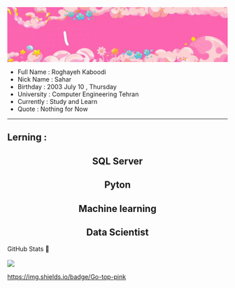<img align = "center" src = "https://github.com/Roghi-Kaboodi/Roghi-Kaboodi/blob/main/video_2024-10-10_13-53-02_2.gif" />


- Full Name : Roghayeh Kaboodi
- Nick Name : Sahar
- Birthday : 2003 July 10 , Thursday
- University : Computer Engineering Tehran
- Currently : Study and Learn
- Quote : Nothing for Now
---------


<h2> Lerning : </h2>
<h2 align = "center"> SQL Server </h2>
<h2 align = "center"> Pyton </h2>
<h2 align = "center"> Machine learning </h2>
<h2 align = "center"> Data Scientist </h2>


GitHub Stats 🚀

<img align = "center" src = "https://github-readme-stats.vercel.app/api?username=Roghi-Kaboodi&show_icons=true&theme=radical" />

https://img.shields.io/badge/Go-top-pink

